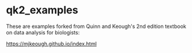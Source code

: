 # qk2_examples

These are examples forked from Quinn and Keough's 2nd edition textbook on data analysis for biologists: 

https://mjkeough.github.io/index.html


